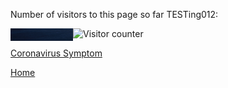 

<p>Number of visitors to this page so far TESTing012:</p>

<img alt="Visitor counter" src="./counter.php" />
<img align="left" src="./canvas.png" width="100" height="20">

<a href='https://www.symptoma.com/en/info/covid-19'>Coronavirus Symptom</a> <script type='text/javascript' src='https://www.freevisitorcounters.com/auth.php?id=bc4609a39dc1e2fdf7bf02e4c27d946b62c1cebf'></script>
<script type="text/javascript" src="https://www.freevisitorcounters.com/en/home/counter/823962/t/5"></script>

[Home](./)
